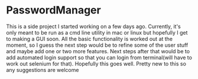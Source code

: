 # PasswordManager

This is a side project I started working on a few days ago. Currently, it's only meant to be run as a cmd line utility in mac or linux but hopefully I get to making a GUI soon. All the basic functionality is worked out at the moment, so I guess the next step would be to refine some of the user stuff and maybe add one or two more features. Next steps after that would be to add automated login support so that you can login from terminal(will have to work out selenium for that). Hopefully this goes well. Pretty new to this so any suggestions are welcome
